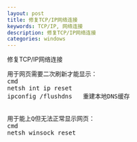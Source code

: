 ```yaml
---
layout: post
title: 修复TCP/IP网络连接
keywords: TCP/IP, 网络连接
description: 修复TCP/IP网络连接
categories: windows
---
```

修复TCP/IP网络连接
<pre class="best-text mb-10">用于网页需要二次刷新才能显示：<br />cmd<br />netsh int ip reset<br />ipconfig /flushdns   重建本地DNS缓存<br /><br /><br />用于能上Q但无法正常显示网页：<br />cmd<br />netsh winsock reset<br /><br /></pre>
    
